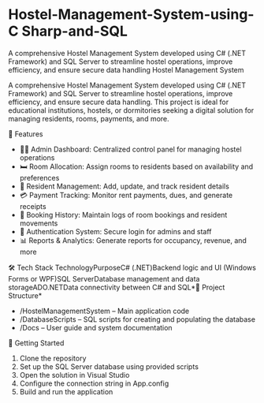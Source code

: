 # Hostel-Management-System-using-C Sharp-and-SQL
A comprehensive Hostel Management System developed using C# (.NET Framework) and SQL Server to streamline hostel operations, improve efficiency, and ensure secure data handling
Hostel Management System

A comprehensive Hostel Management System developed using C# (.NET Framework) and SQL Server to streamline hostel operations, improve efficiency, and ensure secure data handling. This project is ideal for educational institutions, hostels, or dormitories seeking a digital solution for managing residents, rooms, payments, and more.

🔧 Features

- 🧑‍💼 Admin Dashboard: Centralized control panel for managing hostel operations
- 🛏 Room Allocation: Assign rooms to residents based on availability and preferences
- 👥 Resident Management: Add, update, and track resident details
- 💳 Payment Tracking: Monitor rent payments, dues, and generate receipts
- 📅 Booking History: Maintain logs of room bookings and resident movements
- 🔐 Authentication System: Secure login for admins and staff
- 📊 Reports & Analytics: Generate reports for occupancy, revenue, and more

🛠 Tech Stack
TechnologyPurposeC# (.NET)Backend logic and UI (Windows Forms or WPF)SQL ServerDatabase management and data storageADO.NETData connectivity between C# and SQL*📁 Project Structure*

- /HostelManagementSystem – Main application code
- /DatabaseScripts – SQL scripts for creating and populating the database
- /Docs – User guide and system documentation

🚀 Getting Started

1. Clone the repository
2. Set up the SQL Server database using provided scripts
3. Open the solution in Visual Studio
4. Configure the connection string in App.config
5. Build and run the application
